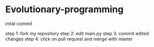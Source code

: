 # Evolutionary-programming
inital commit

step 1: fork my repository
step 2: edit main.py
step 3: commit edited changes
step 4: click on pull request and merge with master
